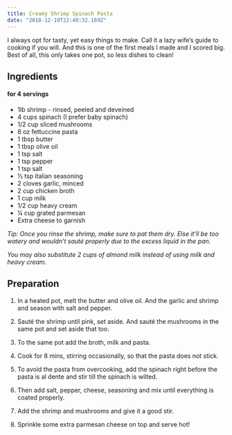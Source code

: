 ```yaml
---
title: Creamy Shrimp Spinach Pasta
date: "2018-12-19T22:40:32.169Z"
---
```


I always opt for tasty, yet easy things to make. Call it a lazy wife’s guide to cooking if you will. And this is one of the first meals I made and I scored big. Best of all, this only takes one pot, so less dishes to clean!

## Ingredients

#### for 4 servings

* 1lb shrimp - rinsed, peeled and deveined
* 4 cups spinach (I prefer baby spinach)
* 1/2 cup sliced mushrooms
* 8 oz fettuccine pasta
* 1 tbsp butter
* 1 tbsp olive oil
* 1 tsp salt
* 1 tsp pepper
* 1 tsp salt
* 1⁄2 tsp italian seasoning
* 2 cloves garlic, minced
* 2 cup chicken broth
* 1 cup milk
* 1/2 cup heavy cream
* 1⁄4 cup grated parmesan
* Extra cheese to garnish

*Tip: Once you rinse the shrimp, make sure to pat them dry. Else it’ll be too watery and wouldn’t sauté properly due to the excess liquid in the pan.*

*You may also substitute 2 cups of almond milk instead of using milk and heavy cream.*

## Preparation

1. In a heated pot, melt the butter and olive oil. And the garlic and shrimp and season with salt and pepper.

2. Sauté the shrimp until pink, set aside. And sauté the mushrooms in the same pot and set aside that too.

3. To the same pot add the broth, milk and pasta.

4. Cook for 8 mins, stirring occasionally, so that the pasta does not stick.

5. To avoid the pasta from overcooking, add the spinach right before the pasta is al dente and stir till the spinach is wilted.

6. Then add salt, pepper, cheese, seasoning and mix until everything is coated properly.

7. Add the shrimp and mushrooms and give it a good stir.

8. Sprinkle some extra parmesan cheese on top and serve hot!
